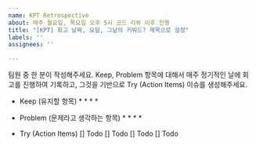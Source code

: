 ```yaml
---
name: KPT Retrospective
about: 매주 월요일, 목요일 오후 5시 코드 리뷰 이후 진행
title: "[KPT] 회고 날짜, 요일, 그날의 키워드? 제목으로 설정"
labels: ''
assignees: ''

---
```


팀원 중 한 분이 작성해주세요.
Keep, Problem 항목에 대해서 매주 정기적인 날에 회고를 진행하여 기록하고, 그것을 기반으로 Try (Action Items) 이슈를 생성해주세요.

* Keep (유지할 항목)
  *
  *
  *
  *

* Problem (문제라고 생각하는 항목)
  *
  *
  *
  *

* Try (Action Items)
[] Todo
[] Todo
[] Todo
[] Todo

